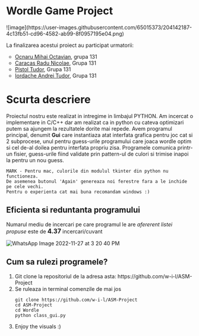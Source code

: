 <h1>Wordle Game Project</h1>
![image](https://user-images.githubusercontent.com/65015373/204142187-4c13fb51-cd96-4582-ab99-8f0957195e04.png)

<p>La finalizarea acestui proiect au participat urmatorii:</p>
<ul>
    <li style = "list-style-type: circle;" > <a href = "https://github.com/w-i-l">Ocnaru Mihai Octavian</a>, grupa 131 </li>
    <li style = "list-style-type: circle;" ><a href = "https://github.com/Raduc2003">Caracas Radu Nicolae</a>, Grupa 131</li>
    <li style = "list-style-type: circle;" ><a href = "https://github.com/calcuttarain">Pistol Tudor</a>, Grupa 131</li>
    <li style = "list-style-type: circle;" ><a href = "https://github.com/iordy">Iordache Andrei Tudor</a>, Grupa 131</li>
</ul>

<h1>Scurta descriere</h1>

<p>    Proiectul nostru este realizat in intregime in limbajul PYTHON. Am incercat o implementare
    in C/C++ dar am realizat ca in python cu cateva optimizari putem sa ajungem la rezultatele dorite 
    mai repede.
        Avem programul principal, denumit <b>Gui</b> care instantiaza atat interfata grafica pentru joc cat si 2 
    subprocese, unul pentru guess-urile programului care joaca wordle optim si cel de-al doilea pentru 
    interfata propriu zisa.
    Programele comunica printr-un fisier, guess-urile fiind validate prin pattern-ul de culori si trimise inapoi la 
    pentru un nou guess. 

    MARK - Pentru mac, culorile din modulul tkinter din python nu functioneza.
    De asemenea butonul 'Again' genereaza noi ferestre fara a le inchide pe cele vechi.
    Pentru o experienta cat mai buna recomandam windows :)
</p>


<h2>Eficienta si reduntanta programului</h2>

<p>Numarul mediu de incercari pe care programul le are <em>afererent listei propuse</em> este de <span><b style='font-size:larger;'>4.37</b><span> incercari/cuvant</p>

![WhatsApp Image 2022-11-27 at 3 20 40 PM](https://user-images.githubusercontent.com/84620187/204138403-2594a39a-847c-4205-b336-2ed09bbd823e.jpeg)

<h2>Cum sa rulezi programele?</h2>

<ol>

<li >Git clone la repositoriul de la adresa asta: <a>https://github.com/w-i-l/ASM-Project</a></li>
<li>Se ruleaza in terminal comenzile de mai jos</li>
 
    
    git clone https://github.com/w-i-l/ASM-Project
    cd ASM-Project
    cd Wordle
    python class_gui.py
    
<li>Enjoy the visuals :)</li>
    
   
    
</ol>
